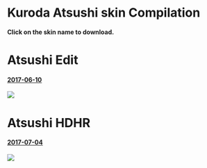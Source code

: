 # Kuroda Atsushi skin Compilation

**Click on the skin name to download.**

# Atsushi Edit
#### [2017-06-10](http://hnng.moe/f/SR5)
![](http://www.hnng.moe/f/Rrs)

# Atsushi HDHR
#### [2017-07-04](http://hnng.moe/f/SNb)
![](http://hnng.moe/f/SNa)
